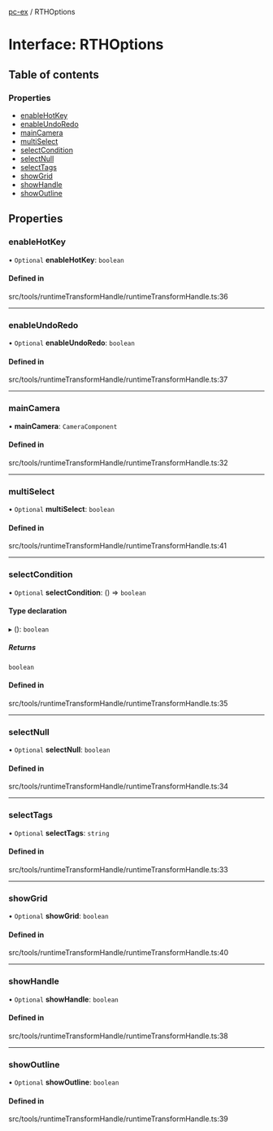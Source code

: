 [pc-ex](https://github.com/TheFBplus/pc-ex/blob/master/docs/md/README.md) / RTHOptions

# Interface: RTHOptions

## Table of contents

### Properties

- [enableHotKey](https://github.com/TheFBplus/pc-ex/blob/master/docs/md/interfaces/RTHOptions.md#enablehotkey)
- [enableUndoRedo](https://github.com/TheFBplus/pc-ex/blob/master/docs/md/interfaces/RTHOptions.md#enableundoredo)
- [mainCamera](https://github.com/TheFBplus/pc-ex/blob/master/docs/md/interfaces/RTHOptions.md#maincamera)
- [multiSelect](https://github.com/TheFBplus/pc-ex/blob/master/docs/md/interfaces/RTHOptions.md#multiselect)
- [selectCondition](https://github.com/TheFBplus/pc-ex/blob/master/docs/md/interfaces/RTHOptions.md#selectcondition)
- [selectNull](https://github.com/TheFBplus/pc-ex/blob/master/docs/md/interfaces/RTHOptions.md#selectnull)
- [selectTags](https://github.com/TheFBplus/pc-ex/blob/master/docs/md/interfaces/RTHOptions.md#selecttags)
- [showGrid](https://github.com/TheFBplus/pc-ex/blob/master/docs/md/interfaces/RTHOptions.md#showgrid)
- [showHandle](https://github.com/TheFBplus/pc-ex/blob/master/docs/md/interfaces/RTHOptions.md#showhandle)
- [showOutline](https://github.com/TheFBplus/pc-ex/blob/master/docs/md/interfaces/RTHOptions.md#showoutline)

## Properties

### enableHotKey

• `Optional` **enableHotKey**: `boolean`

#### Defined in

src/tools/runtimeTransformHandle/runtimeTransformHandle.ts:36

___

### enableUndoRedo

• `Optional` **enableUndoRedo**: `boolean`

#### Defined in

src/tools/runtimeTransformHandle/runtimeTransformHandle.ts:37

___

### mainCamera

• **mainCamera**: `CameraComponent`

#### Defined in

src/tools/runtimeTransformHandle/runtimeTransformHandle.ts:32

___

### multiSelect

• `Optional` **multiSelect**: `boolean`

#### Defined in

src/tools/runtimeTransformHandle/runtimeTransformHandle.ts:41

___

### selectCondition

• `Optional` **selectCondition**: () => `boolean`

#### Type declaration

▸ (): `boolean`

##### Returns

`boolean`

#### Defined in

src/tools/runtimeTransformHandle/runtimeTransformHandle.ts:35

___

### selectNull

• `Optional` **selectNull**: `boolean`

#### Defined in

src/tools/runtimeTransformHandle/runtimeTransformHandle.ts:34

___

### selectTags

• `Optional` **selectTags**: `string`

#### Defined in

src/tools/runtimeTransformHandle/runtimeTransformHandle.ts:33

___

### showGrid

• `Optional` **showGrid**: `boolean`

#### Defined in

src/tools/runtimeTransformHandle/runtimeTransformHandle.ts:40

___

### showHandle

• `Optional` **showHandle**: `boolean`

#### Defined in

src/tools/runtimeTransformHandle/runtimeTransformHandle.ts:38

___

### showOutline

• `Optional` **showOutline**: `boolean`

#### Defined in

src/tools/runtimeTransformHandle/runtimeTransformHandle.ts:39
